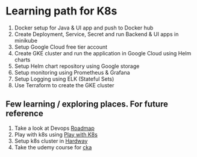 # Learning path for K8s

1. Docker setup for Java & UI app and push to Docker hub
2. Create Deployment, Service, Secret and run Backend & UI apps in minikube
3. Setup Google Cloud free tier account
4. Create GKE cluster and run the application in Google Cloud using Helm charts
5. Setup Helm chart repository using Google storage
6. Setup monitoring using Prometheus & Grafana
7. Setup Logging using ELK (Stateful Sets)
8. Use Terraform to create the GKE cluster


## Few learning / exploring places. For future reference

1. Take a look at Devops [Roadmap](https://roadmap.sh/devops)
2. Play with k8s using [Play with K8s](https://labs.play-with-k8s.com/)
3. Setup k8s cluster in [Hardway](https://github.com/kelseyhightower/kubernetes-the-hard-way)
4. Take the udemy course for [cka](https://www.udemy.com/course/certified-kubernetes-administrator-with-practice-tests/)